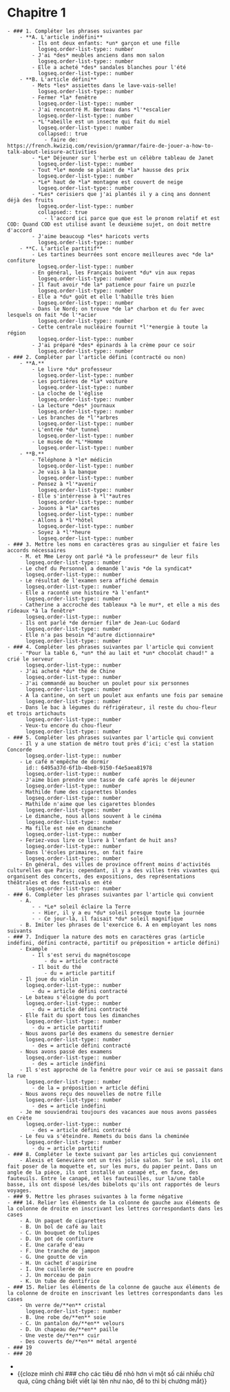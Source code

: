 # Chapitre 1
	- ### 1. Compléter les phrases suivantes par
		- **A. L'article indéfini**
			- Ils ont deux enfants: *un* garçon et une fille
			  logseq.order-list-type:: number
			- J'ai *des* meubles anciens dans mon salon
			  logseq.order-list-type:: number
			- Elle a acheté *des* sandales blanches pour l'été
			  logseq.order-list-type:: number
		- **B. L'article défini**
			- Mets *les* assiettes dans le lave-vais-selle!
			  logseq.order-list-type:: number
			- Fermer *la* fenêtre
			  logseq.order-list-type:: number
			- J'ai rencontré M. Berteau dans *l'*escalier
			  logseq.order-list-type:: number
			- *L'*abeille est un insecte qui fait du miel
			  logseq.order-list-type:: number
			  collapsed:: true
				- faire de: https://french.kwiziq.com/revision/grammar/faire-de-jouer-a-how-to-talk-about-leisure-activities
			- *Le* Déjeuner sur l'herbe est un célèbre tableau de Janet
			  logseq.order-list-type:: number
			- Tout *le* monde se plaint de *la* hausse des prix
			  logseq.order-list-type:: number
			- *Le* haut de *la* montagne est couvert de neige
			  logseq.order-list-type:: number
			- *Les* cerisiers que j'ai plantés il y a cinq ans donnent déjà des fruits
			  logseq.order-list-type:: number
			  collapsed:: true
				- l'accord ici parce que que est le pronom relatif et est COD: Quand COD est utilisé avant le deuxième sujet, on doit mettre d'accord
			- J'aime beaucoup *les* haricots verts
			  logseq.order-list-type:: number
		- **C. L'article partitif**
			- Les tartines beurrées sont encore meilleures avec *de la* confiture
			  logseq.order-list-type:: number
			- En général, les Français boivent *du* vin aux repas
			  logseq.order-list-type:: number
			- Il faut avoir *de la* patience pour faire un puzzle
			  logseq.order-list-type:: number
			- Elle a *du* goût et elle l'habille très bien
			  logseq.order-list-type:: number
			- Dans le Nord; on trouve *de la* charbon et du fer avec lesquels on fait *de l'*acier
			  logseq.order-list-type:: number
			- Cette centrale nucléaire fournit *l'*energie à toute la région
			  logseq.order-list-type:: number
			- J'ai préparé *des* épinards à la crème pour ce soir
			  logseq.order-list-type:: number
	- ### 2. Compléter par l'article défini (contracté ou non)
		- **A.**
			- Le livre *du* professeur
			  logseq.order-list-type:: number
			- Les portières de *la* voiture
			  logseq.order-list-type:: number
			- La cloche de l'église 
			  logseq.order-list-type:: number
			- La lecture *des* journaux
			  logseq.order-list-type:: number
			- Les branches de *l'*arbres
			  logseq.order-list-type:: number
			- L'entrée *du* tunnel 
			  logseq.order-list-type:: number
			- Le musée de *L'*Homme
			  logseq.order-list-type:: number
		- **B.**
			- Téléphone à *le* médicin
			  logseq.order-list-type:: number
			- Je vais à la banque 
			  logseq.order-list-type:: number
			- Pensez à *l'*avenir
			  logseq.order-list-type:: number
			- Elle s'intérresse à *l'*autres
			  logseq.order-list-type:: number
			- Jouons à *la* cartes
			  logseq.order-list-type:: number
			- Allons à *l'*hôtel
			  logseq.order-list-type:: number
			- Soyez à *l'*heure
			  logseq.order-list-type:: number
	- ### 3. Mettre les noms en caractères gras au singulier et faire les accords nécessaires
		- M. et Mme Leroy ont parlé *à le professeur* de leur fils
		  logseq.order-list-type:: number
		- Le chef du Personnel a demandé l'avis *de la syndicat*
		  logseq.order-list-type:: number
		- Le résultat de l'examen sera affiché demain
		  logseq.order-list-type:: number
		- Elle a raconté une histoire *à l'enfant*
		  logseq.order-list-type:: number
		- Catherine a accroché des tableaux *à le mur*, et elle a mis des rideaux *à la fenêtre*
		  logseq.order-list-type:: number
		- Ils ont parlé *de dernier film* de Jean-Luc Godard
		  logseq.order-list-type:: number
		- Elle n'a pas besoin *d'autre dictionnaire*
		  logseq.order-list-type:: number
	- ### 4. Compléter les phrases suivantes par l'article qui convient
		- "Pour la table 6, *un* thé au lait et *un* chocolat chaud!" a crié le serveur
		  logseq.order-list-type:: number
		- J'ai acheté *du* thé de Chine
		  logseq.order-list-type:: number
		- J'ai commandé au boucher un poulet pour six personnes
		  logseq.order-list-type:: number
		- A la cantine, on sert un poulet aux enfants une fois par semaine
		  logseq.order-list-type:: number
		- Dans le bac à légumes du réfrigérateur, il reste du chou-fleur et trois artichauts
		  logseq.order-list-type:: number
		- Veux-tu encore du chou-fleur
		  logseq.order-list-type:: number
	- ### 5. Compléter les phrases suivantes par l'article qui convient
		- Il y a une station de métro tout près d'ici; c'est la station Concorde
		  logseq.order-list-type:: number
		- Le café m'empêche de dormir
		  id:: 6495a37d-6f1b-4be8-9150-f4e5aea81978
		  logseq.order-list-type:: number
		- J'aime bien prendre une tasse de café après le déjeuner
		  logseq.order-list-type:: number
		- Mathilde fume des cigarettes blondes
		  logseq.order-list-type:: number
		- Mathilde n'aime que les cigarettes blondes
		  logseq.order-list-type:: number
		- Le dimanche, nous allons souvent à le cinéma
		  logseq.order-list-type:: number
		- Ma fille est née en dimanche
		  logseq.order-list-type:: number
		- Feriez-vous lire ce livre à l'enfant de huit ans?
		  logseq.order-list-type:: number
		- Dans l'écoles primaires, on fait faire 
		  logseq.order-list-type:: number
		- En général, des villes de province offrent moins d'activités culturelles que Paris; cependant, il y a des villes très vivantes qui organisent des concerts, des expositions, des représentations théâtrales et des festivals en été
		  logseq.order-list-type:: number
	- ### 6. Compléter les phrases suivantes par l'article qui convient
		- A.
			- - *Le* soleil éclaire la Terre
			- - Hier, il y a eu *du* soleil presque toute la journée
			- - Ce jour-là, il faisait *du* soleil magnifique
		- B. Imiter les phrases de l'exercice 6. A en employant les noms suivants
	- ### 7. Indiquer la nature des mots en caractères gras (article indéfini, défini contracté, partitif ou préposition + article défini)
		- Example
			- Il s'est servi du magnétoscope
				- du = article contracté
			- Il boit du thé
				- du = article partitif
		- Il joue du violin
		  logseq.order-list-type:: number
			- du = article défini contracté
		- Le bateau s'éloigne du port
		  logseq.order-list-type:: number
			- du = article défini contracté
		- Elle fait du sport tous les dimanches
		  logseq.order-list-type:: number
			- du = article partitif
		- Nous avons parlé des examens du semestre dernier
		  logseq.order-list-type:: number
			- des = article défini contracté
		- Nous avons passé des examens
		  logseq.order-list-type:: number
			- des = article indéfini
		- Il s'est approché de la fenêtre pour voir ce aui se passait dans la rue
		  logseq.order-list-type:: number
			- de la = préposition + article défini
		- Nous avons reçu des nouvelles de notre fille
		  logseq.order-list-type:: number
			- des = article indéfini
		- Je me souviendrai toujours des vacances aue nous avons passées en Crète
		  logseq.order-list-type:: number
			- des = article défini contracté
		- Le feu va s'éteindre. Remets du bois dans la cheminée
		  logseq.order-list-type:: number
			- du = article partitif
	- ### 8. Compléter le texte suivant par les articles qui conviennent
		- Alexis et Genevière ont un très jolie salon. Sur le sol, ils ont fait poser de la moquette et, sur les murs, du papier peint. Dans un angle de la pièce, ils ont installé un canapé et, en face, des fauteuils. Entre le canapé, et les fauteuilles, sur la/une table basse, ils ont disposé les/des bibelots qu'ils ont rapportés de leurs voyages.
	- ### 9. Mettre les phrases suivantes à la forme négative
	- ### 14. Relier les éléments de la colonne de gauche aux éléments de la colonne de droite en inscrivant les lettres correspondants dans les cases
		- A. Un paquet de cigarettes
		- B. Un bol de café au lait
		- C. Un bouquet de tulipes
		- D. Un pot de confiture
		- E. Une carafe d'eau
		- F. Une tranche de jampon
		- G. Une goutte de vin
		- H. Un cachet d'aspirine
		- I. Une cuillerée de sucre en poudre
		- J. Un morceau de pain
		- K. Un tube de dentifrice
	- ### 15. Relier les éléments de la colonne de gauche aux éléments de la colonne de droite en inscrivant les lettres correspondants dans les cases
		- Un verre de/**en** cristal
		  logseq.order-list-type:: number
		- B. Une robe de/**en** soie
		- C. Un pantalon de/**en** velours
		- D. Un chapeau de/**en** paille
		- Une veste de/**en** cuir
		- Des couverts de/**en** métal argenté
	- ### 19
	- ### 20
-
- {{cloze mình chỉ ### cho các tiêu đề nhỏ hơn vì một số cái nhiều chữ quá, cũng chẳng biết viết lại tên như nào, để to thì bị chướng mắt}}